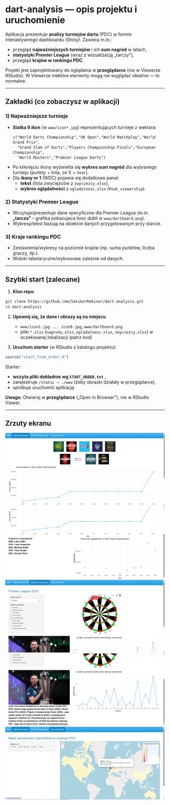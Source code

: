 # dart-analysis — opis projektu i uruchomienie

Aplikacja prezentuje **analizy turniejów darta** (PDC) w formie interaktywnego dashboardu (Shiny).
Zawiera m.in.:
- przegląd **najważniejszych turniejów** i ich **sum nagród** w latach,
- **statystyki Premier League** (wraz z wizualizacją „tarczy”),
- przegląd **krajów w rankingu PDC**.

Projekt jest zaprojektowany do oglądania w **przeglądarce** (nie w Viewerze RStudio). W Viewerze niektóre elementy mogą nie wyglądać idealnie — to normalne.

---


## Zakładki (co zobaczysz w aplikacji)

### 1) Najważniejsze turnieje
- **Siatka 9 ikon** (w `www/icon*.jpg`) reprezentujących turnieje z wektora:
  ```
  c("World Darts Championship","UK Open","World Matchplay","World Grand Prix",
    "Grand Slam of Darts","Players Championship Finals","European Championship",
    "World Masters","Premier League Darts")
  ```
- Po kliknięciu ikony wyświetla się **wykres sum nagród** dla wybranego turnieju (punkty + linia, oś X = `Year`).
- Dla **ikony nr 1** (WDC) pojawia się dodatkowo panel:
  - **tekst** (lista zwycięzców z `zwyciezcy.xlsx`),
  - **wykres oglądalności** z `ogladalnosc.xlsx` (`Peak_viewership`).

### 2) Statystyki Premier League
- Wczytuje/prezentuje dane specyficzne dla Premier League (m.in. **„tarcza”** – grafika pokazujaca ilosc dubli w `www/dartboard.png`).  
- Wykresy/tekst bazują na obiekcie danych przygotowanym przy starcie.

### 3) Kraje rankingu PDC
- Zestawienia/wykresy na poziomie krajów (np. suma punktów, liczba graczy, itp.).  
- Widoki tabelaryczne/wykresowe zależnie od danych.

---

## Szybki start (zalecane)

1) **Klon repo**:
```bash
git clone https://github.com/SatukerRekiner/dart-analysis.git
cd dart-analysis
```

2) **Upewnij się, że dane i obrazy są na miejscu**  
   - `www/icon1.jpg ... icon9.jpg`, `www/dartboard.png`  
   - pliki `*.xlsx` (`nagrody.xlsx`, `ogladalnosc.xlsx`, `zwyciezcy.xlsx`) w oczekiwanej lokalizacji (patrz kod)

3) **Uruchom starter** (w RStudio z katalogu projektu):
```r
source("start_from_order.R")
```
Starter:
- **wczyta pliki dokładnie wg `START_ORDER.txt`** ,
- zarejestruje `/static → ./www` (żeby obrazki działały w przeglądarce),
- spróbuje uruchomić aplikację 

**Uwaga:** Otwieraj w **przeglądarce** („Open in Browser”), nie w RStudio Viewer.


---

## Zrzuty ekranu

![Najważniejsze turnieje](ss/ss1.png)
![Premier League – tarcza](ss/ss2.png)
![Widok 3](ss/ss3.png)
![Widok 4](ss/ss4.png)
![Widok 5](ss/ss5.png)

